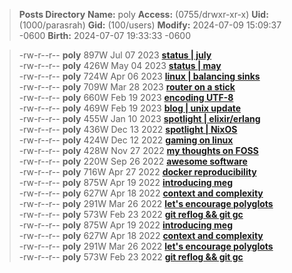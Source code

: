  > **Posts Directory**
 > **Name:** poly 
 > **Access:** (0755/drwxr-xr-x)
 > **Uid:** (1000/parasrah)
 > **Gid:** (100/users)
 > **Modify:** 2024-07-09 15:09:37 -0600
 > **Birth:** 2024-07-07 19:33:33 -0600

 > -rw-r--r-- **poly** 897W Jul 07 2023 [**status | july**](https://blog.com)<br>
 > -rw-r--r-- **poly** 426W May 04 2023 [**status | may**](https://blog.com)<br>
 > -rw-r--r-- **poly** 724W Apr 06 2023 [**linux | balancing sinks**](https://blog.com)<br>
 > -rw-r--r-- **poly** 709W Mar 28 2023 [**router on a stick**](https://blog.com)<br>
 > -rw-r--r-- **poly** 660W Feb 19 2023 [**encoding UTF-8**](https://blog.com)<br>
 > -rw-r--r-- **poly** 469W Feb 19 2023 [**blog | unix update**](https://blog.com)<br>
 > -rw-r--r-- **poly** 455W Jan 10 2023 [**spotlight | elixir/erlang**](https://blog.com)<br>
 > -rw-r--r-- **poly** 436W Dec 13 2022 [**spotlight | NixOS**](https://blog.com)<br>
 > -rw-r--r-- **poly** 424W Dec 12 2022 [**gaming on linux**](https://blog.com)<br>
 > -rw-r--r-- **poly** 428W Nov 27 2022 [**my thoughts on FOSS**](https://blog.com)<br>
 > -rw-r--r-- **poly** 220W Sep 26 2022 [**awesome software**](https://blog.com)<br>
 > -rw-r--r-- **poly** 716W Apr 27 2022 [**docker reproducibility**](https://blog.com)<br>
 > -rw-r--r-- **poly** 875W Apr 19 2022 [**introducing meg**](https://blog.com)<br>
 > -rw-r--r-- **poly** 627W Apr 18 2022 [**context and complexity**](https://blog.com)<br>
 > -rw-r--r-- **poly** 291W Mar 26 2022 [**let's encourage polyglots**](https://blog.com)<br>
 > -rw-r--r-- **poly** 573W Feb 23 2022 [**git reflog && git gc**](https://blog.com)<br>
 > -rw-r--r-- **poly** 875W Apr 19 2022 [**introducing meg**](https://blog.com)<br>
 > -rw-r--r-- **poly** 627W Apr 18 2022 [**context and complexity**](https://blog.com)<br>
 > -rw-r--r-- **poly** 291W Mar 26 2022 [**let's encourage polyglots**](https://blog.com)<br>
 > -rw-r--r-- **poly** 573W Feb 23 2022 [**git reflog && git gc**](https://blog.com)<br>
 
